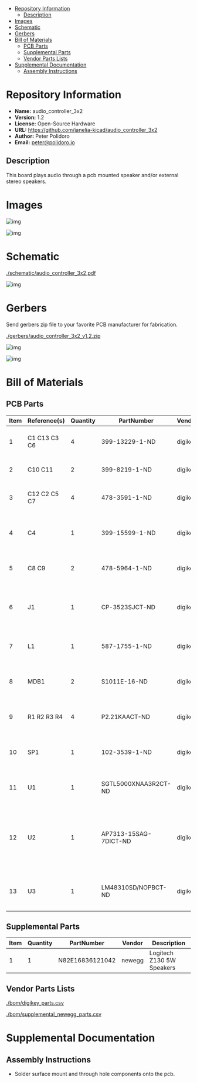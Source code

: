- [Repository Information](#orgaf0de10)
  - [Description](#org4f757df)
- [Images](#org2f2734c)
- [Schematic](#org883ee39)
- [Gerbers](#org9caf1d8)
- [Bill of Materials](#org3ae238b)
  - [PCB Parts](#org8b46f87)
  - [Supplemental Parts](#orgfcb51ff)
  - [Vendor Parts Lists](#org931e373)
- [Supplemental Documentation](#orga858066)
  - [Assembly Instructions](#orgc4d95c2)



<a id="orgaf0de10"></a>

# Repository Information

-   **Name:** audio\_controller\_3x2
-   **Version:** 1.2
-   **License:** Open-Source Hardware
-   **URL:** <https://github.com/janelia-kicad/audio_controller_3x2>
-   **Author:** Peter Polidoro
-   **Email:** peter@polidoro.io


<a id="org4f757df"></a>

## Description

This board plays audio through a pcb mounted speaker and/or external stereo speakers.


<a id="org2f2734c"></a>

# Images

![img](./images/top.png)

![img](./images/bottom.png)


<a id="org883ee39"></a>

# Schematic

[./schematic/audio\_controller\_3x2.pdf](./schematic/audio_controller_3x2.pdf)

![img](./schematic/images/schematic00.png)


<a id="org9caf1d8"></a>

# Gerbers

Send gerbers zip file to your favorite PCB manufacturer for fabrication.

[./gerbers/audio\_controller\_3x2\_v1.2.zip](./gerbers/audio_controller_3x2_v1.2.zip)

![img](./gerbers/images/gerbers00.png)

![img](./gerbers/images/gerbers01.png)


<a id="org3ae238b"></a>

# Bill of Materials


<a id="org8b46f87"></a>

## PCB Parts

| Item | Reference(s) | Quantity | PartNumber            | Vendor  | Description                                                             |
|---- |------------ |-------- |--------------------- |------- |----------------------------------------------------------------------- |
| 1    | C1 C13 C3 C6 | 4        | 399-13229-1-ND        | digikey | CAP CER 0.1UF 100V X7R 1210                                             |
| 2    | C10 C11      | 2        | 399-8219-1-ND         | digikey | CAP CER 1UF 100V X7R 1210                                               |
| 3    | C12 C2 C5 C7 | 4        | 478-3591-1-ND         | digikey | 2.2uF 50V Ceramic Capacitor X7R 1210                                    |
| 4    | C4           | 1        | 399-15599-1-ND        | digikey | 0.15uF 100V Ceramic Capacitor X7R 1210                                  |
| 5    | C8 C9        | 2        | 478-5964-1-ND         | digikey | CAP CER 3300PF 2KV X7R 1210                                             |
| 6    | J1           | 1        | CP-3523SJCT-ND        | digikey | 3.50mm Headphone Phone Jack Stereo Connector Solder                     |
| 7    | L1           | 1        | 587-1755-1-ND         | digikey | FERRITE BEAD 600 OHM 1210 1LN                                           |
| 8    | MDB1         | 2        | S1011E-16-ND          | digikey | 16 Position Header Through Hole Male Pins                               |
| 9    | R1 R2 R3 R4  | 4        | P2.21KAACT-ND         | digikey | RES SMD 2.21K OHM 1% 1/2W 1210                                          |
| 10   | SP1          | 1        | 102-3539-1-ND         | digikey | SPEAKER 8OHM 300MW TOP PORT 87DB                                        |
| 11   | U1           | 1        | SGTL5000XNAA3R2CT-ND  | digikey | Stereo Audio Interface 32-QFN                                           |
| 12   | U2           | 1        | AP7313-15SAG-7DICT-ND | digikey | Linear Voltage Regulator IC Positive Fixed 1 Output 1.5V 150mA SOT-23-3 |
| 13   | U3           | 1        | LM48310SD/NOPBCT-ND   | digikey | IC AMP AUDIO PWR 2.6W MONO 10SON                                        |


<a id="orgfcb51ff"></a>

## Supplemental Parts

| Item | Quantity | PartNumber      | Vendor | Description               |
|---- |-------- |--------------- |------ |------------------------- |
| 1    | 1        | N82E16836121042 | newegg | Logitech Z130 5W Speakers |


<a id="org931e373"></a>

## Vendor Parts Lists

[./bom/digikey\_parts.csv](./bom/digikey_parts.csv)

[./bom/supplemental\_newegg\_parts.csv](./bom/supplemental_newegg_parts.csv)


<a id="orga858066"></a>

# Supplemental Documentation


<a id="orgc4d95c2"></a>

## Assembly Instructions

-   Solder surface mount and through hole components onto the pcb.
